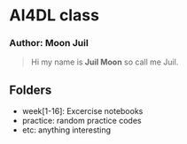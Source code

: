 # AI4DL class
### Author: Moon Juil

> Hi my name is **Juil Moon** so call me Juil.

## Folders
- week[1-16]: Excercise notebooks
- practice: random practice codes
- etc: anything interesting
